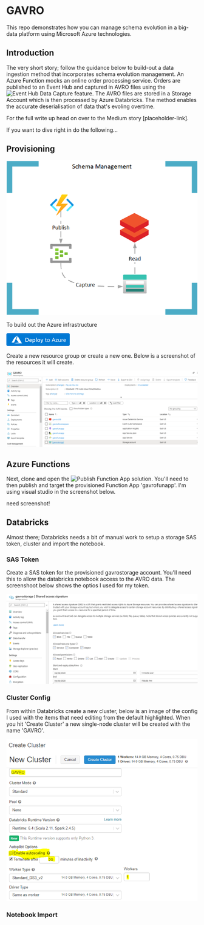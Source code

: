 # GAVRO
This repo demonstrates how you can manage schema evolution in a big-data platform using Microsoft Azure technologies.

## Introduction
The very short story; follow the guidance below to build-out a data ingestion method that incorporates schema evolution management. An Azure Function mocks an online order processing service. Orders are published to an Event Hub and captured in AVRO files using the ![Event Hub Data Capture feature](https://docs.microsoft.com/en-us/azure/event-hubs/event-hubs-capture-overview). The AVRO files are stored in a Storage Account which is then processed by Azure Databricks. The method enables the accurate deserialisation of data that's evoling overtime.

For the full write up head on over to the Medium story [placeholder-link].

If you want to dive right in do the following...

## Provisioning

![Architecture](https://github.com/GaryStrange/GAVRO/blob/master/GAVRO.png)

To build out the Azure infrastructure

<a href="https://portal.azure.com/#create/Microsoft.Template/uri/https%3A%2F%2Fraw.githubusercontent.com%2FGaryStrange%2Fazure-quickstart-templates%2Fmaster%2FGAVRO%2Fazuredeploy.json" target="_blank">
    <img src="https://raw.githubusercontent.com/Azure/azure-quickstart-templates/master/1-CONTRIBUTION-GUIDE/images/deploytoazure.png"/>
</a>

Create a new resource group or create a new one. Below is a screenshot of the resources it will create.

![Resource Group](https://github.com/GaryStrange/GAVRO/blob/master/GavroResourceGroup.PNG)

## Azure Functions

Next, clone and open the ![Publish Function App solution](https://github.com/GaryStrange/GAVRO/tree/master/PublishFunctionApp). You'll need to then publish and target the provisioned Function App 'gavrofunapp'. I'm using visual studio in the screenshot below.

need screenshot!

## Databricks

Almost there; Databricks needs a bit of manual work to setup a storage SAS token, cluster and import the notebook.

### SAS Token

Create a SAS token for the provisioned gavrostorage account. You'll need this to allow the databricks notebook access to the AVRO data. The screenshoot below shows the optios I used for my token.

![SAS Token](https://github.com/GaryStrange/GAVRO/blob/master/CreateSAS.PNG)

### Cluster Config

From within Databricks create a new cluster, below is an image of the config I used with the items that need editing from the default highlighted. When you hit 'Create Cluster' a new single-node cluster will be created with the name 'GAVRO'.

![Cluster Config](https://github.com/GaryStrange/GAVRO/blob/master/GavroClusterConfig.PNG)

### Notebook Import

